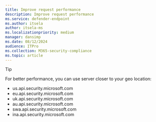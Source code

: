 ```yaml
---
title: Improve request performance
description: Improve request performance
ms.service: defender-endpoint
ms.author: itsela
author: itsela-ms
ms.localizationpriority: medium
manager: dansimp
ms.date: 08/12/2024
audience: ITPro
ms.collection: M365-security-compliance 
ms.topic: article
---
```


> [!TIP]
> For better performance, you can use server closer to your geo location:
>
> - us.api.security.microsoft.com
> - eu.api.security.microsoft.com
> - uk.api.security.microsoft.com
> - au.api.security.microsoft.com
> - swa.api.security.microsoft.com
> - ina.api.security.microsoft.com
